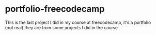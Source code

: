 # portfolio-freecodecamp
This is the last project I did in my course at freecodecamp, it's a portfolio (not real) they are from some projects I did in the course
